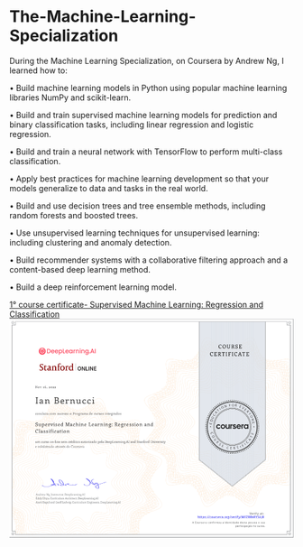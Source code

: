 # The-Machine-Learning-Specialization
During the Machine Learning Specialization, on Coursera by Andrew Ng, I learned how to:

• Build machine learning models in Python using popular machine learning libraries NumPy and scikit-learn.

• Build and train supervised machine learning models for prediction and binary classification tasks, including linear regression and logistic regression.

• Build and train a neural network with TensorFlow to perform multi-class classification.

• Apply best practices for machine learning development so that your models generalize to data and tasks in the real world.

• Build and use decision trees and tree ensemble methods, including random forests and boosted trees.

• Use unsupervised learning techniques for unsupervised learning: including clustering and anomaly detection.

• Build recommender systems with a collaborative filtering approach and a content-based deep learning method.

• Build a deep reinforcement learning model.

[1° course certificate- Supervised Machine Learning: Regression and Classification](https://coursera.org/share/4be9d06ba2970ec69f91eeb4543b59a8)
![Certificate](https://github.com/ianbernucci/The-Machine-Learning-Specialization/blob/main/certificate1.png?raw=true)



